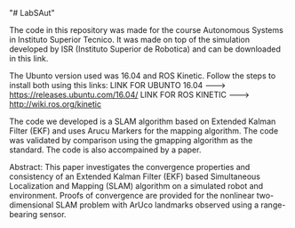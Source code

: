 "# LabSAut" 
 
The code in this repository was made for the course Autonomous Systems in Instituto Superior Tecnico.
It was made on top of the simulation developed by ISR (Instituto Superior de Robotica) and can be downloaded in this link.

The Ubunto version used was 16.04 and ROS Kinetic. Follow the steps to install both using this links:
LINK FOR UBUNTO 16.04 ---> https://releases.ubuntu.com/16.04/
LINK FOR ROS KINETIC ---> http://wiki.ros.org/kinetic

The code we developed is a SLAM algorithm based on Extended Kalman Filter (EKF) and uses Arucu Markers for the mapping algorithm. The code was validated by comparison using the gmapping algorithm as the standard. The code is also accompained by a paper.

Abstract: This paper investigates the convergence properties and consistency of an Extended Kalman Filter (EKF) based Simultaneous Localization and Mapping (SLAM) algorithm on a simulated robot and environment. Proofs of convergence are provided for the nonlinear two-dimensional SLAM problem with ArUco landmarks observed using a range-bearing sensor.